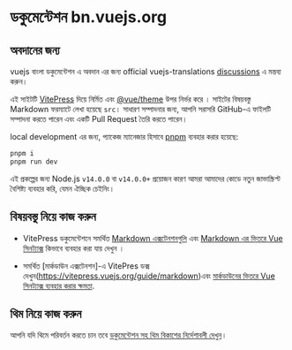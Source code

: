 # ডকুমেন্টেশন bn.vuejs.org

## অবদানের জন্য

vuejs বাংলা ডকুমেন্টেশন এ অবদান এর জন্য official vuejs-translations [discussions](https://github.com/vuejs-translations/guidelines/discussions/66) এ মন্তব্য করুন।

এই সাইটটি [VitePress](https://github.com/vuejs/vitepress) দিয়ে নির্মিত এবং [@vue/theme](https://github.com/vuejs/vue-theme) উপর নির্ভর করে । সাইটের বিষয়বস্তু Markdown ফরম্যাটে লেখা হয়েছে `src`। সাধারণ সম্পাদনার জন্য, আপনি সরাসরি GitHub-এ ফাইলটি সম্পাদনা করতে পারেন এবং একটি Pull Request তৈরি করতে পারেন।

local development এর জন্য, প্যাকেজ ম্যানেজার হিসাবে [pnpm](https://pnpm.io/) ব্যবহার করার হয়েছে:

```bash
pnpm i
pnpm run dev
```

এই প্রকল্পের জন্য Node.js `v14.0.0` বা `v14.0.0+` প্রয়োজন কারণ আমরা আমাদের কোডে নতুন জাভাস্ক্রিপ্ট বৈশিষ্ট্য ব্যবহার করি, যেমন ঐচ্ছিক চেইনিং।

## বিষয়বস্তু নিয়ে কাজ করুন

- VitePress ডকুমেন্টেশনে সমর্থিত [Markdown এক্সটেনশনগুলি](https://vitepress.vuejs.org/guide/markdown.html) এবং [Markdown এর ভিতরে Vue সিনট্যাক্স](https://vitepress.vuejs.org/guide/using-vue.html) কিভাবে ব্যবহার করা যায় দেখুন ।

- সমর্থিত [মার্কডাউন এক্সটেনশন]-এ VitePres ডক্স দেখুন(https://vitepress.vuejs.org/guide/markdown)এবং [মার্কডাউনের ভিতরে Vue সিনট্যাক্স ব্যবহার করার ক্ষমতা](https://vitepress.vuejs.org/guide/using-vue).

## থিম নিয়ে কাজ করুন

আপনি যদি থিমে পরিবর্তন করতে চান তবে [ডকুমেন্টেশন সহ থিম বিকাশের নির্দেশাবলী দেখুন](https://github.com/vuejs/vue-theme#developing-with-real-content)।
